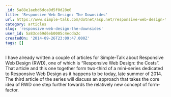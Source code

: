 ```yaml
---
_id: 5a88e1aebd6dca0d5f0d28e0
title: 'Responsive Web Design: The Downsides'
url: https://www.simple-talk.com/dotnet/asp.net/responsive-web-design-the-downsides/
category: articles
slug: 'responsive-web-design-the-downsides'
user_id: 5a83ce59d6eb0005c4ecda2c
createdOn: '2014-09-26T23:09:47.000Z'
tags: []
---
```


I have already written a couple of articles for Simple-Talk about Responsive Web Design (RWD), one of which is “Responsive Web Design: the Costs”. That article and this one together form two-third of a mini-series dedicated to Responsive Web Design as it happens to be today, late summer of 2014. The third article of the series will discuss an approach that takes the core idea of RWD one step further towards the relatively new concept of form-factor.
